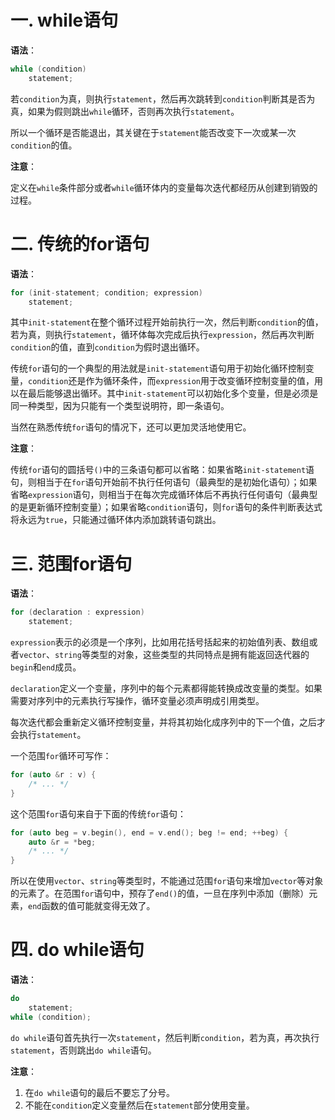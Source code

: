 # 一. while语句

**语法**：

```c++
while (condition)
    statement;
```

若`condition`为真，则执行`statement`，然后再次跳转到`condition`判断其是否为真，如果为假则跳出`while`循环，否则再次执行`statement`。

所以一个循环是否能退出，其关键在于`statement`能否改变下一次或某一次`condition`的值。

**注意**：

定义在`while`条件部分或者`while`循环体内的变量每次迭代都经历从创建到销毁的过程。



# 二. 传统的for语句

**语法**：

```c++
for (init-statement; condition; expression)
    statement;
```

其中`init-statement`在整个循环过程开始前执行一次，然后判断`condition`的值，若为真，则执行`statement`，循环体每次完成后执行`expression`，然后再次判断`condition`的值，直到`condition`为假时退出循环。

传统`for`语句的一个典型的用法就是`init-statement`语句用于初始化循环控制变量，`condition`还是作为循环条件，而`expression`用于改变循环控制变量的值，用以在最后能够退出循环。其中`init-statement`可以初始化多个变量，但是必须是同一种类型，因为只能有一个类型说明符，即一条语句。

当然在熟悉传统`for`语句的情况下，还可以更加灵活地使用它。

**注意**：

传统`for`语句的圆括号`()`中的三条语句都可以省略：如果省略`init-statement`语句，则相当于在`for`语句开始前不执行任何语句（最典型的是初始化语句）；如果省略`expression`语句，则相当于在每次完成循环体后不再执行任何语句（最典型的是更新循环控制变量）；如果省略`condition`语句，则`for`语句的条件判断表达式将永远为`true`，只能通过循环体内添加跳转语句跳出。



# 三. 范围for语句

**语法**：

```c++
for (declaration : expression)
    statement;
```

`expression`表示的必须是一个序列，比如用花括号括起来的初始值列表、数组或者`vector`、`string`等类型的对象，这些类型的共同特点是拥有能返回迭代器的`begin`和`end`成员。

`declaration`定义一个变量，序列中的每个元素都得能转换成改变量的类型。如果需要对序列中的元素执行写操作，循环变量必须声明成引用类型。

每次迭代都会重新定义循环控制变量，并将其初始化成序列中的下一个值，之后才会执行`statement`。

一个范围`for`循环可写作：

```c++
for (auto &r : v) {
    /* ... */
}
```

这个范围`for`语句来自于下面的传统`for`语句：

```c++
for (auto beg = v.begin(), end = v.end(); beg != end; ++beg) {
    auto &r = *beg;
    /* ... */
}
```

所以在使用`vector`、`string`等类型时，不能通过范围`for`语句来增加`vector`等对象的元素了。在范围`for`语句中，预存了`end()`的值，一旦在序列中添加（删除）元素，`end`函数的值可能就变得无效了。



# 四. do while语句

**语法**：

```c++
do
    statement;
while (condition);
```

`do while`语句首先执行一次`statement`，然后判断`condition`，若为真，再次执行`statement`，否则跳出`do while`语句。

**注意**：

1. 在`do while`语句的最后不要忘了分号。
2. 不能在`condition`定义变量然后在`statement`部分使用变量。

